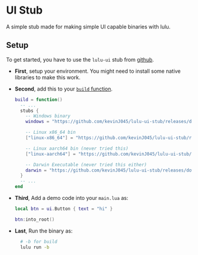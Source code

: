 # UI Stub

A simple stub made for making simple UI capable binaries with lulu.

## Setup

To get started, you have to use the `lulu-ui` stub from [github](https://github.com/kevinj045/lulu-ui-stub/).

-   **First**, setup your environment. You might need to install some native libraries to make this work.
    
-   **Second**, add this to your [`build` function](../reference/build-environment.md).
    ```lua
    build = function()
      -- ...
      stubs {
        -- Windows binary
        windows = "https://github.com/kevinJ045/lulu-ui-stub/releases/download/v0.1.34/lulu-ui.exe",

        -- Linux x86_64 bin
        ["linux-x86_64"] = "https://github.com/kevinJ045/lulu-ui-stub/releases/download/v0.1.34/lulu-ui-linux-x86_64",

        -- Linux aarch64 bin (never tried this)
        ["linux-aarch64"] = "https://github.com/kevinJ045/lulu-ui-stub/releases/download/v0.1.34/lulu-ui-linux-aarch64",

        -- Darwin Executable (never tried this either)
        darwin = "https://github.com/kevinJ045/lulu-ui-stub/releases/download/v0.1.34/lulu-ui-darwin"
      }
      -- ...
    end
    ```

-   **Third**, Add a demo code into your `main.lua` as:
    ```lua
    local btn = ui.Button { text = "hi" }

    btn:into_root()
    ```

-   **Last**, Run the binary as:
    ```bash
      # -b for build
      lulu run -b
    ```
